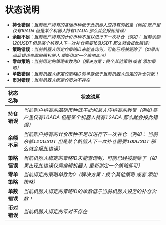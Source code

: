 # 状态说明

* **持仓错误**：_当前账户持有的基础币种低于此机器人应持有的数量（例如 账户里仅有10ADA 但是某个机器人持有12ADA 那么就会报此错误）_
* **余额不足**：_当前账户持有的计价币种不足以进行下一次补仓（例如： 当前余额120USDT 但是某个机器人下一次补仓需要160USDT 那么就会报此错误）_
* **策略错误**：_当前机器人绑定的策略ID未能查询到，可能已经被删除了（如果出现此错误仅需编辑机器人 重新绑定一个策略即可）_
* **零单策略**：_当前绑定的策略单数为0（解决方案：换个其他策略 或者 添加策略）_
* **单数错误**：_当前机器人绑定的策略ID的单数低于当前机器人设定的补仓次数！_
* **币对错误**：_当前机器人绑定的币对不存在_

|   状态名称   | 状态说明                                                                    |
| :------: | ----------------------------------------------- |
| **持仓错误** | _当前账户持有的基础币种低于此机器人应持有的数量（例如 账户里仅有10ADA 但是某个机器人持有12ADA 那么就会报此错误）_        |
| **余额不足** | _当前账户持有的计价币种不足以进行下一次补仓（例如： 当前余额120USDT 但是某个机器人下一次补仓需要160USDT 那么就会报此错误）_ |
| **策略错误** | _当前机器人绑定的策略ID未能查询到，可能已经被删除了（如果出现此错误仅需编辑机器人 重新绑定一个策略即可）_                 |
| **零单策略** | _当前绑定的策略单数为0（解决方案：换个其他策略 或者 添加策略）_                                      |
| **单数错误** | _当前机器人绑定的策略ID的单数低于当前机器人设定的补仓次数！_                                        |
| **币对错误** | _当前机器人绑定的币对不存在_                                                         |

